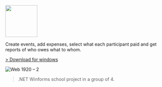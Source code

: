 <img src="https://user-images.githubusercontent.com/19238963/222904441-68e37360-fc95-4965-bb6e-5c0dac5ec1fa.png" width="100" />

Create events, add expenses, select what each participant paid and get reports of who owes what to whom.

[> Download for windows](https://dub.sh/download-probpotes)

![Web 1920 – 2](https://user-images.githubusercontent.com/19238963/222904556-5625cdf7-67ea-452d-8b2f-6eed48cefe33.png)

> .NET Winforms school project in a group of 4.
